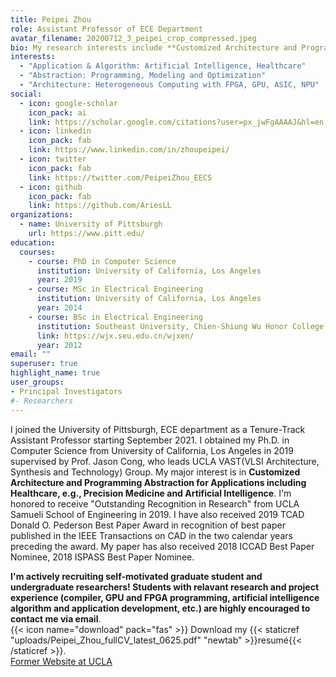 ```yaml
---
title: Peipei Zhou
role: Assistant Professor of ECE Department
avatar_filename: 20200712_3_peipei_crop_compressed.jpeg
bio: My research interests include **Customized Architecture and Programming Abstraction for Health & AI Applications** 
interests:
  - "Application & Algorithm: Artificial Intelligence, Healthcare"
  - "Abstraction: Programming, Modeling and Optimization"
  - "Architecture: Heterogeneous Computing with FPGA, GPU, ASIC, NPU"
social:
  - icon: google-scholar
    icon_pack: ai
    link: https://scholar.google.com/citations?user=px_jwFgAAAAJ&hl=en
  - icon: linkedin
    icon_pack: fab
    link: https://www.linkedin.com/in/zhoupeipei/
  - icon: twitter
    icon_pack: fab
    link: https://twitter.com/PeipeiZhou_EECS
  - icon: github
    icon_pack: fab
    link: https://github.com/AriesLL
organizations:
  - name: University of Pittsburgh
    url: https://www.pitt.edu/
education:
  courses:
    - course: PhD in Computer Science
      institution: University of California, Los Angeles
      year: 2019
    - course: MSc in Electrical Engineering
      institution: University of California, Los Angeles
      year: 2014
    - course: BSc in Electrical Engineering
      institution: Southeast University, Chien-Shiung Wu Honor College
      link: https://wjx.seu.edu.cn/wjxen/
      year: 2012
email: ""
superuser: true
highlight_name: true
user_groups:
- Principal Investigators
#- Researchers
---
```

I joined the University of Pittsburgh, ECE department as a Tenure-Track Assistant Professor starting September 2021. I obtained my Ph.D. in Computer Science from University of California, Los Angeles in 2019 supervised by Prof. Jason Cong, who leads UCLA VAST(VLSI Architecture, Synthesis and Technology) Group.
My major interest is in **Customized Architecture and Programming Abstraction for Applications including Healthcare, e.g., Precision Medicine and Artificial Intelligence**.
I'm honored to receive "Outstanding Recognition in Research" from UCLA Samueli School of Engineering in 2019. I have also received 2019 TCAD Donald O. Pederson Best Paper Award in recognition of best paper published in the IEEE Transactions on CAD in the two calendar years preceding the award. My paper has also received 2018 ICCAD Best Paper Nominee, 2018 ISPASS Best Paper Nominee.

**I'm actively recruiting self-motivated graduate student and undergraduate researchers! Students with relavant research and project experience (compiler, GPU and FPGA programming, artificial intelligence algorithm and application development, etc.) are highly encouraged to contact me via email**. 
\
{{< icon name="download" pack="fas" >}} Download my {{< staticref "uploads/Peipei_Zhou_fullCV_latest_0625.pdf" "newtab" >}}resumé{{< /staticref >}}.
\
[Former Website at UCLA](http://vast.cs.ucla.edu/~peipei/)
